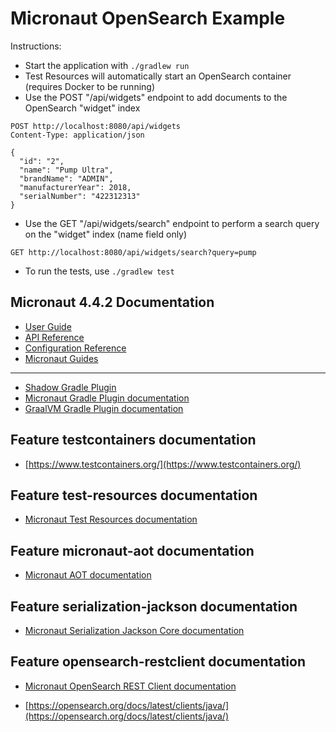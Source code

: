 # Micronaut OpenSearch Example

Instructions:
- Start the application with `./gradlew run`
- Test Resources will automatically start an OpenSearch container (requires Docker to be running)
- Use the POST "/api/widgets" endpoint to add documents to the OpenSearch "widget" index
```
POST http://localhost:8080/api/widgets
Content-Type: application/json

{
  "id": "2",
  "name": "Pump Ultra",
  "brandName": "ADMIN",
  "manufacturerYear": 2018,
  "serialNumber": "422312313"
}
```
- Use the GET "/api/widgets/search" endpoint to perform a search query on the "widget" index (name field only)
```
GET http://localhost:8080/api/widgets/search?query=pump
```
- To run the tests, use `./gradlew test`

## Micronaut 4.4.2 Documentation

- [User Guide](https://docs.micronaut.io/4.4.2/guide/index.html)
- [API Reference](https://docs.micronaut.io/4.4.2/api/index.html)
- [Configuration Reference](https://docs.micronaut.io/4.4.2/guide/configurationreference.html)
- [Micronaut Guides](https://guides.micronaut.io/index.html)

---

- [Shadow Gradle Plugin](https://plugins.gradle.org/plugin/com.github.johnrengelman.shadow)
- [Micronaut Gradle Plugin documentation](https://micronaut-projects.github.io/micronaut-gradle-plugin/latest/)
- [GraalVM Gradle Plugin documentation](https://graalvm.github.io/native-build-tools/latest/gradle-plugin.html)

## Feature testcontainers documentation

- [https://www.testcontainers.org/](https://www.testcontainers.org/)

## Feature test-resources documentation

- [Micronaut Test Resources documentation](https://micronaut-projects.github.io/micronaut-test-resources/latest/guide/)

## Feature micronaut-aot documentation

- [Micronaut AOT documentation](https://micronaut-projects.github.io/micronaut-aot/latest/guide/)

## Feature serialization-jackson documentation

- [Micronaut Serialization Jackson Core documentation](https://micronaut-projects.github.io/micronaut-serialization/latest/guide/)

## Feature opensearch-restclient documentation

- [Micronaut OpenSearch REST Client documentation](https://micronaut-projects.github.io/micronaut-opensearch/latest/guide/)

- [https://opensearch.org/docs/latest/clients/java/](https://opensearch.org/docs/latest/clients/java/)


